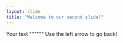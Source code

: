 ```yaml
---
layout: slide
title: "Welcome to our second slide!"
---
```

Your text """"""
Use the left arrow to go back!
